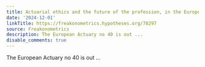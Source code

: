 ```yaml
---
title: Actuarial ethics and the future of the profession, in the European Actuary
date: '2024-12-01'
linkTitle: https://freakonometrics.hypotheses.org/78297
source: Freakonometrics
description: The European Actuary no 40 is out ...
disable_comments: true
---
```

The European Actuary no 40 is out ...